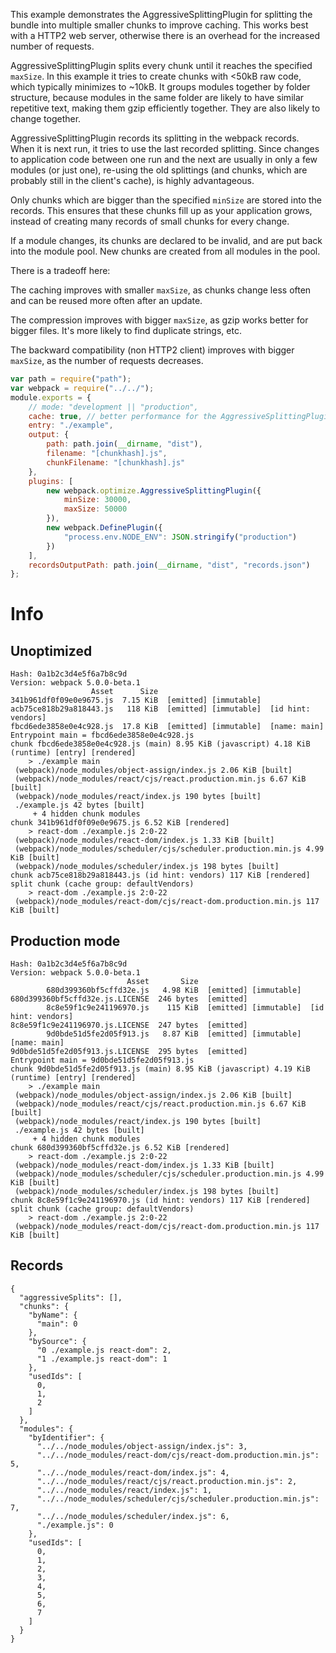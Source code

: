 This example demonstrates the AggressiveSplittingPlugin for splitting the bundle into multiple smaller chunks to improve caching. This works best with a HTTP2 web server, otherwise there is an overhead for the increased number of requests.

AggressiveSplittingPlugin splits every chunk until it reaches the specified `maxSize`. In this example it tries to create chunks with <50kB raw code, which typically minimizes to ~10kB. It groups modules together by folder structure, because modules in the same folder are likely to have similar repetitive text, making them gzip efficiently together. They are also likely to change together.

AggressiveSplittingPlugin records its splitting in the webpack records. When it is next run, it tries to use the last recorded splitting. Since changes to application code between one run and the next are usually in only a few modules (or just one), re-using the old splittings (and chunks, which are probably still in the client's cache), is highly advantageous.

Only chunks which are bigger than the specified `minSize` are stored into the records. This ensures that these chunks fill up as your application grows, instead of creating many records of small chunks for every change.

If a module changes, its chunks are declared to be invalid, and are put back into the module pool. New chunks are created from all modules in the pool.

There is a tradeoff here:

The caching improves with smaller `maxSize`, as chunks change less often and can be reused more often after an update.

The compression improves with bigger `maxSize`, as gzip works better for bigger files. It's more likely to find duplicate strings, etc.

The backward compatibility (non HTTP2 client) improves with bigger `maxSize`, as the number of requests decreases.

```js
var path = require("path");
var webpack = require("../../");
module.exports = {
	// mode: "development || "production",
	cache: true, // better performance for the AggressiveSplittingPlugin
	entry: "./example",
	output: {
		path: path.join(__dirname, "dist"),
		filename: "[chunkhash].js",
		chunkFilename: "[chunkhash].js"
	},
	plugins: [
		new webpack.optimize.AggressiveSplittingPlugin({
			minSize: 30000,
			maxSize: 50000
		}),
		new webpack.DefinePlugin({
			"process.env.NODE_ENV": JSON.stringify("production")
		})
	],
	recordsOutputPath: path.join(__dirname, "dist", "records.json")
};
```

# Info

## Unoptimized

```
Hash: 0a1b2c3d4e5f6a7b8c9d
Version: webpack 5.0.0-beta.1
                  Asset      Size
341b961df0f09e0e9675.js  7.15 KiB  [emitted] [immutable]
acb75ce818b29a818443.js   118 KiB  [emitted] [immutable]  [id hint: vendors]
fbcd6ede3858e0e4c928.js  17.8 KiB  [emitted] [immutable]  [name: main]
Entrypoint main = fbcd6ede3858e0e4c928.js
chunk fbcd6ede3858e0e4c928.js (main) 8.95 KiB (javascript) 4.18 KiB (runtime) [entry] [rendered]
    > ./example main
 (webpack)/node_modules/object-assign/index.js 2.06 KiB [built]
 (webpack)/node_modules/react/cjs/react.production.min.js 6.67 KiB [built]
 (webpack)/node_modules/react/index.js 190 bytes [built]
 ./example.js 42 bytes [built]
     + 4 hidden chunk modules
chunk 341b961df0f09e0e9675.js 6.52 KiB [rendered]
    > react-dom ./example.js 2:0-22
 (webpack)/node_modules/react-dom/index.js 1.33 KiB [built]
 (webpack)/node_modules/scheduler/cjs/scheduler.production.min.js 4.99 KiB [built]
 (webpack)/node_modules/scheduler/index.js 198 bytes [built]
chunk acb75ce818b29a818443.js (id hint: vendors) 117 KiB [rendered] split chunk (cache group: defaultVendors)
    > react-dom ./example.js 2:0-22
 (webpack)/node_modules/react-dom/cjs/react-dom.production.min.js 117 KiB [built]
```

## Production mode

```
Hash: 0a1b2c3d4e5f6a7b8c9d
Version: webpack 5.0.0-beta.1
                          Asset       Size
        680d399360bf5cffd32e.js   4.98 KiB  [emitted] [immutable]
680d399360bf5cffd32e.js.LICENSE  246 bytes  [emitted]
        8c8e59f1c9e241196970.js    115 KiB  [emitted] [immutable]  [id hint: vendors]
8c8e59f1c9e241196970.js.LICENSE  247 bytes  [emitted]
        9d0bde51d5fe2d05f913.js   8.87 KiB  [emitted] [immutable]  [name: main]
9d0bde51d5fe2d05f913.js.LICENSE  295 bytes  [emitted]
Entrypoint main = 9d0bde51d5fe2d05f913.js
chunk 9d0bde51d5fe2d05f913.js (main) 8.95 KiB (javascript) 4.19 KiB (runtime) [entry] [rendered]
    > ./example main
 (webpack)/node_modules/object-assign/index.js 2.06 KiB [built]
 (webpack)/node_modules/react/cjs/react.production.min.js 6.67 KiB [built]
 (webpack)/node_modules/react/index.js 190 bytes [built]
 ./example.js 42 bytes [built]
     + 4 hidden chunk modules
chunk 680d399360bf5cffd32e.js 6.52 KiB [rendered]
    > react-dom ./example.js 2:0-22
 (webpack)/node_modules/react-dom/index.js 1.33 KiB [built]
 (webpack)/node_modules/scheduler/cjs/scheduler.production.min.js 4.99 KiB [built]
 (webpack)/node_modules/scheduler/index.js 198 bytes [built]
chunk 8c8e59f1c9e241196970.js (id hint: vendors) 117 KiB [rendered] split chunk (cache group: defaultVendors)
    > react-dom ./example.js 2:0-22
 (webpack)/node_modules/react-dom/cjs/react-dom.production.min.js 117 KiB [built]
```

## Records

```
{
  "aggressiveSplits": [],
  "chunks": {
    "byName": {
      "main": 0
    },
    "bySource": {
      "0 ./example.js react-dom": 2,
      "1 ./example.js react-dom": 1
    },
    "usedIds": [
      0,
      1,
      2
    ]
  },
  "modules": {
    "byIdentifier": {
      "../../node_modules/object-assign/index.js": 3,
      "../../node_modules/react-dom/cjs/react-dom.production.min.js": 5,
      "../../node_modules/react-dom/index.js": 4,
      "../../node_modules/react/cjs/react.production.min.js": 2,
      "../../node_modules/react/index.js": 1,
      "../../node_modules/scheduler/cjs/scheduler.production.min.js": 7,
      "../../node_modules/scheduler/index.js": 6,
      "./example.js": 0
    },
    "usedIds": [
      0,
      1,
      2,
      3,
      4,
      5,
      6,
      7
    ]
  }
}
```
